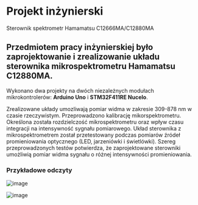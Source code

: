 # Projekt inżynierski
Sterownik spektrometr Hamamatsu C12666MA/C12880MA 

## Przedmiotem pracy inżynierskiej było zaprojektowanie i zrealizowanie układu sterownika mikrospektrometru Hamamatsu C12880MA. 

Wykonano dwa projekty na dwóch niezależnych modułach mikrokontrolerów: **Arduino Uno** i **STM32F411RE Nucelo**. 

Zrealizowane układy umozliwają pomiar widma w zakresie 309-878 nm w czasie rzeczywistym.
Przeprowadzono kalibrację mikorspektrometru. Określona została rozdzielczość mikrospektrometru oraz wpływ 
czasu integracji na intensywność sygnału pomiarowego. Układ sterownika z mikrospektrometrem został przetestowany 
podczas pomiarów źródeł promieniowania optycznego (LED, jarzeniówki i świetlówki). Szereg przeprowadzonych testów
potwierdza, że zaprojektowane sterowniki umożliwią pomiar widma sygnału o różnej intensywności promieniowania.

### Przykładowe odczyty

![image](https://user-images.githubusercontent.com/24828237/82222500-a934c600-9921-11ea-80e5-17a50ec87adf.png)

![image](https://user-images.githubusercontent.com/24828237/82222757-07fa3f80-9922-11ea-8b61-dd23ad81cec1.png)

